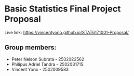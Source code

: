 # Basic Statistics Final Project Proposal

Live link: https://vincentyono.github.io/STAT6171001-Proposal/

## Group members:

- Peter Nelson Subrata - 2502023562
- Philipus Adriel Tandra - 2502031715
- Vincent Yono - 2502009583
